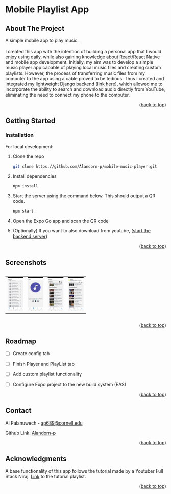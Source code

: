 <!-- Improved compatibility of back to top link: See: https://github.com/othneildrew/Best-README-Template/pull/73 -->
<a name="readme-top"></a>
<!--
*** Thanks for checking out the Best-README-Template. If you have a suggestion
*** that would make this better, please fork the repo and create a pull request
*** or simply open an issue with the tag "enhancement".
*** Don't forget to give the project a star!
*** Thanks again! Now go create something AMAZING! :D
-->



<!-- PROJECT SHIELDS -->
<!--
*** I'm using markdown "reference style" links for readability.
*** Reference links are enclosed in brackets [ ] instead of parentheses ( ).
*** See the bottom of this document for the declaration of the reference variables
*** for contributors-url, forks-url, etc. This is an optional, concise syntax you may use.
*** https://www.markdownguide.org/basic-syntax/#reference-style-links

[![Contributors][contributors-shield]][contributors-url]
[![Forks][forks-shield]][forks-url]
[![Stargazers][stars-shield]][stars-url]
[![Issues][issues-shield]][issues-url]
[![MIT License][license-shield]][license-url]
[![LinkedIn][linkedin-shield]][linkedin-url]
-->


<!-- PROJECT LOGO 
<br />
<div align="center">
  <a href="https://github.com/github_username/repo_name">
    <img src="images/logo.png" alt="Logo" width="80" height="80">
  </a>
-->
<h1>Mobile Playlist App</h1>

<!--   <p align="center">
    project_description
    <br />
    <a href="https://github.com/github_username/repo_name"><strong>Explore the docs »</strong></a>
    <br />
    <br />
    <a href="https://github.com/github_username/repo_name">View Demo</a>
    ·
    <a href="https://github.com/github_username/repo_name/issues">Report Bug</a>
    ·
    <a href="https://github.com/github_username/repo_name/issues">Request Feature</a>
  </p> -->
</div>



<!-- TABLE OF CONTENTS -->

<!-- <details>
  <summary>Table of Contents</summary>
  <ol>
    <li>
      <a href="#about-the-project">About The Project</a>
      <ul>
        <li><a href="#built-with">Built With</a></li>
      </ul>
    </li>
    <li>
      <a href="#getting-started">Getting Started</a>
      <ul>
        <li><a href="#prerequisites">Prerequisites</a></li>
        <li><a href="#installation">Installation</a></li>
      </ul>
    </li>
    <li><a href="#usage">Usage</a></li>
    <li><a href="#roadmap">Roadmap</a></li>
    <li><a href="#contributing">Contributing</a></li>
    <li><a href="#license">License</a></li>
    <li><a href="#contact">Contact</a></li>
    <li><a href="#acknowledgments">Acknowledgments</a></li>
  </ol>
</details> -->



<!-- ABOUT THE PROJECT -->
## About The Project

<!-- [![Product Name Screen Shot][product-screenshot]](https://example.com) -->

A simple mobile app to play music.
<br><br>
I created this app with the intention of building a personal app that I would enjoy using daily, 
while also gaining knowledge about React/React Native and mobile app development. Initially, my aim was to develop a 
simple music player app capable of playing local music files and creating custom playlists. However, the
process of transferring music files from my computer to the app using a cable proved to be tedious. 
Thus I created and integrated my lightweight Django backend ([link here](https://github.com/Alandorn-p/music_backend.git)), which allowed me to incorporate the ability to search and download audio directly from YouTube, eliminating the need to connect my phone to the computer.


<p align="right">(<a href="#readme-top">back to top</a>)</p>




<!-- GETTING STARTED -->
## Getting Started

### Installation
For local development:
1. Clone the repo
   ```sh
   git clone https://github.com/Alandorn-p/mobile-music-player.git
   ```
2. Install dependencies
   ```sh
   npm install
   ```
3. Start the server using the command below. This should output a QR code.
   ```sh
   npm start
   ```
4. Open the Expo Go app and scan the QR code

5. (Optionally) If you want to also download from youtube,  ([start the backend server](https://github.com/Alandorn-p/music_backend.git))
   


<p align="right">(<a href="#readme-top">back to top</a>)</p>



<!-- USAGE EXAMPLES -->
## Screenshots

<!-- ![My Image](images/audiolist.jpg)

![My Image](images/player.jpg)

![My Image](images/download.jpg)

![My Image](images/download_finish.jpg)
 -->
<!-- 
<table>
  <tr>
    <td> <img src="images/audiolist.jpg"  ></td>
    <td><img src="images/player.jpg" align="right" ></td>
  </tr>
  <tr>
    <td> <img src="images/download.jpg"  ></td>
    <td><img src="images/download_finish.jpg" ></td>
  </tr>
</table> -->


<div style="width: 50%; display: flex; justify-content: center;">
<table cellspacing="0" cellpadding="0" border="0" >
    <tr>
        <td style="text-align: center;">
            <img src="images/audiolist.jpg" alt="" />
        </td>
        <td style="text-align: center;">
            <img src="images/player.jpg" alt="" />
        </td>
        <td style="text-align: center;">
            <img src="images/download.jpg" alt="" />
        </td>
        <td style="text-align: center;">
            <img src="images/download_finish.jpg" alt="" />
        </td>
    </tr>
</table>
</div>






<p align="right">(<a href="#readme-top">back to top</a>)</p>



<!-- ROADMAP -->
## Roadmap

- [ ] Create config tab
- [ ] Finish Player and PlayList tab
- [ ] Add custom playlist functionality
- [ ] Configure Expo project to the new build system (EAS)



<p align="right">(<a href="#readme-top">back to top</a>)</p>


<!-- CONTACT -->
## Contact

Al Palanuwech -  ap689@cornell.edu

Github Link: [Alandorn-p](https://github.com/Alandorn-p)

<p align="right">(<a href="#readme-top">back to top</a>)</p>



<!-- ACKNOWLEDGMENTS -->
## Acknowledgments
A base functionality of this app follows the tutorial made by a Youtuber Full Stack Niraj. [Link](https://www.youtube.com/watch?v=zVUWdppGom8&list=PLaAoUJDWH9Wqatfwa4SEfyFevrl8QefcN&index=1&ab_channel=FullStackNiraj) to the tutorial playlist.

<p align="right">(<a href="#readme-top">back to top</a>)</p>





<!-- MARKDOWN LINKS & IMAGES -->
<!-- https://www.markdownguide.org/basic-syntax/#reference-style-links -->
[contributors-shield]: https://img.shields.io/github/contributors/github_username/repo_name.svg?style=for-the-badge
[contributors-url]: https://github.com/github_username/repo_name/graphs/contributors
[forks-shield]: https://img.shields.io/github/forks/github_username/repo_name.svg?style=for-the-badge
[forks-url]: https://github.com/github_username/repo_name/network/members
[stars-shield]: https://img.shields.io/github/stars/github_username/repo_name.svg?style=for-the-badge
[stars-url]: https://github.com/github_username/repo_name/stargazers
[issues-shield]: https://img.shields.io/github/issues/github_username/repo_name.svg?style=for-the-badge
[issues-url]: https://github.com/github_username/repo_name/issues
[license-shield]: https://img.shields.io/github/license/github_username/repo_name.svg?style=for-the-badge
[license-url]: https://github.com/github_username/repo_name/blob/master/LICENSE.txt
[linkedin-shield]: https://img.shields.io/badge/-LinkedIn-black.svg?style=for-the-badge&logo=linkedin&colorB=555
[linkedin-url]: https://linkedin.com/in/linkedin_username
[product-screenshot]: images/screenshot.png
[Next.js]: https://img.shields.io/badge/next.js-000000?style=for-the-badge&logo=nextdotjs&logoColor=white
[Next-url]: https://nextjs.org/
[React.js]: https://img.shields.io/badge/React-20232A?style=for-the-badge&logo=react&logoColor=61DAFB
[React-url]: https://reactjs.org/
[Vue.js]: https://img.shields.io/badge/Vue.js-35495E?style=for-the-badge&logo=vuedotjs&logoColor=4FC08D
[Vue-url]: https://vuejs.org/
[Angular.io]: https://img.shields.io/badge/Angular-DD0031?style=for-the-badge&logo=angular&logoColor=white
[Angular-url]: https://angular.io/
[Svelte.dev]: https://img.shields.io/badge/Svelte-4A4A55?style=for-the-badge&logo=svelte&logoColor=FF3E00
[Svelte-url]: https://svelte.dev/
[Laravel.com]: https://img.shields.io/badge/Laravel-FF2D20?style=for-the-badge&logo=laravel&logoColor=white
[Laravel-url]: https://laravel.com
[Bootstrap.com]: https://img.shields.io/badge/Bootstrap-563D7C?style=for-the-badge&logo=bootstrap&logoColor=white
[Bootstrap-url]: https://getbootstrap.com
[JQuery.com]: https://img.shields.io/badge/jQuery-0769AD?style=for-the-badge&logo=jquery&logoColor=white
[JQuery-url]: https://jquery.com 
